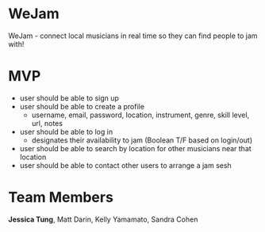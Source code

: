 WeJam
=====
WeJam - connect local musicians in real time so they can find people to jam with!

MVP
=====
- user should be able to sign up
- user should be able to create a profile
	- username, email, password, location, instrument, genre, skill level, url, notes
- user should be able to log in
	- designates their availability to jam (Boolean T/F based on login/out)
- user should be able to search by location for other musicians near that location
- user should be able to contact other users to arrange a jam sesh


Team Members
=====
**Jessica Tung**, Matt Darin, Kelly Yamamato, Sandra Cohen
